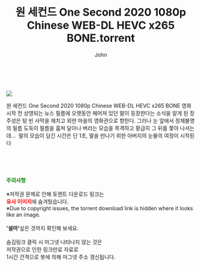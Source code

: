 ﻿---
layout: post
title:  "    원 세컨드 One Second 2020 1080p Chinese WEB-DL HEVC x265 BONE.torrent"
author: John
categories: [ 영화 ]
tags: [  ]
image: https://torrentrj55.com/uploadfile/full/4e85d67357fa19cfdbd5f402edc66186bdc778df.jpg 
description: "    원 세컨드 One Second 2020 1080p Chinese WEB-DL HEVC x265 BONE torrent 정보 공유"
toc: true
toc_sticky: true
---

<br>
<p><img src="https://torrentrj55.com/uploadfile/full/4e85d67357fa19cfdbd5f402edc66186bdc778df.jpg"/></p>
 원 세컨드 One Second 2020 1080p Chinese WEB-DL HEVC x265 BONE 영화 시작 전 상영되는 뉴스 필름에 오랫동안 헤어져 있던 딸이 등장한다는 소식을 알게 된 장주성은 텅 빈 사막을 헤치고 외딴 마을의 영화관으로 향한다. 그러나 눈 앞에서 정체불명의 필름 도둑이 필름을 훔쳐 달아나 버리는 모습을 목격하고 황급히 그 뒤를 쫓아 나서는데…  딸의 모습이 담긴 시간은 단 1초, 딸을 만나기 위한 아버지의 눈물의 여정이 시작된다 
    
<br><br><br>
<p data-ke-size="size16"><b><span style="color: green;">주의사항</span></b><br /><br />※저작권 문제로 인해 토렌트 다운로드 링크는<br /><b><span style="color: red;">유사 이미지</span></b>에 숨겨뒀습니다.<br />※Due to copyright issues, the torrent download link is hidden where it looks like an image.<br /><br /><b>'설마'</b>싶은 것까지 확인해 보세요.<br /><br />숨김링크 클릭 시 마그넷 나타나지 않는 것은<br />저작권으로 인한 링크만료 자료로<br />1시간 간격으로 봇에 의해 마그넷 주소 갱신됩니다.</p>

